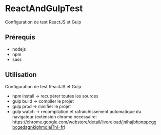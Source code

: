 # ReactAndGulpTest
Configuration de test ReactJS et Gulp

## Prérequis
- nodejs
- npm
- sass

## Utilisation
Configuration de test ReactJS et Gulp
* npm install -> recupérer toutes les sources
* gulp build -> compiler le projet
* gulp prod -> minifier le projet
* gulp watch -> recompilation et rafraichissement automatique du navigateur (extension chrome necessaire: https://chrome.google.com/webstore/detail/livereload/jnihajbhpnppcggbcgedagnkighmdlei?hl=fr)
